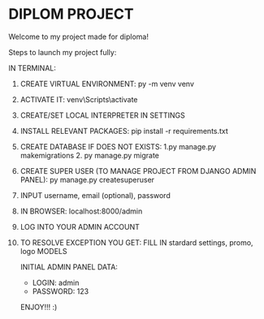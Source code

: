 # DIPLOM PROJECT

Welcome to my project made for diploma!

Steps to launch my project fully:

IN TERMINAL:

1) CREATE VIRTUAL ENVIRONMENT: py -m venv venv
2) ACTIVATE IT: venv\Scripts\activate
3) CREATE/SET LOCAL INTERPRETER IN SETTINGS
3) INSTALL RELEVANT PACKAGES: pip install -r requirements.txt
4) CREATE DATABASE IF DOES NOT EXISTS:
   1.py manage.py makemigrations
   2. py manage.py migrate
5) CREATE SUPER USER (TO MANAGE PROJECT FROM DJANGO ADMIN PANEL): py manage.py createsuperuser
6) INPUT username, email (optional), password
7) IN BROWSER: localhost:8000/admin
8) LOG INTO YOUR ADMIN ACCOUNT
9) TO RESOLVE EXCEPTION YOU GET: FILL IN stardard settings, promo, logo MODELS

   INITIAL ADMIN PANEL DATA:
   - LOGIN: admin
   - PASSWORD: 123

   ENJOY!!! :)
